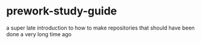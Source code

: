 # prework-study-guide
a super late introduction to how to make repositories that should have been done a very long time ago
